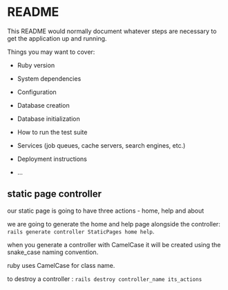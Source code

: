 # README

This README would normally document whatever steps are necessary to get the
application up and running.

Things you may want to cover:

* Ruby version

* System dependencies

* Configuration

* Database creation

* Database initialization

* How to run the test suite

* Services (job queues, cache servers, search engines, etc.)

* Deployment instructions

* ...

## static page controller

our static page is going to have three actions - home, help and about

we are going to generate the home and help page alongside the controller:
`rails generate controller StaticPages home help`.

when you generate a controller with CamelCase it will be created using the snake_case naming convention.

ruby uses CamelCase for class name.

to destroy a controller : `rails destroy controller_name its_actions`
